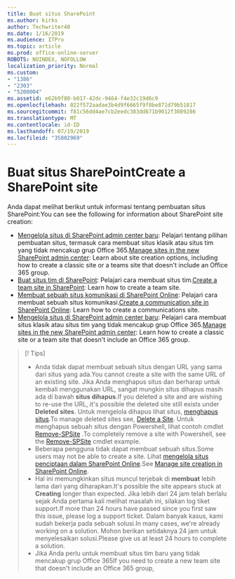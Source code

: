 ```yaml
---
title: Buat situs SharePoint
ms.author: kirks
author: Techwriter40
ms.date: 1/16/2019
ms.audience: ITPro
ms.topic: article
ms.prod: office-online-server
ROBOTS: NOINDEX, NOFOLLOW
localization_priority: Normal
ms.custom:
- "1386"
- "2303"
- "5200004"
ms.assetid: e62b9f80-b017-42dc-9464-f4e32c19d6c9
ms.openlocfilehash: 022f572aadae3b4d9f6665f9f8be871d79b51817
ms.sourcegitcommit: f81c56dd4ae7cb2eedc383dd671b9012f3089286
ms.translationtype: MT
ms.contentlocale: id-ID
ms.lasthandoff: 07/19/2019
ms.locfileid: "35802969"
---
```

# <a name="create-a-sharepoint-site"></a><span data-ttu-id="71d72-102">Buat situs SharePoint</span><span class="sxs-lookup"><span data-stu-id="71d72-102">Create a SharePoint site</span></span>

<span data-ttu-id="71d72-103">Anda dapat melihat berikut untuk informasi tentang pembuatan situs SharePoint:</span><span class="sxs-lookup"><span data-stu-id="71d72-103">You can see the following for information about SharePoint site creation:</span></span>
- <span data-ttu-id="71d72-104">[Mengelola situs di SharePoint admin center baru](https://docs.microsoft.com/sharepoint/manage-site-creation): Pelajari tentang pilihan pembuatan situs, termasuk cara membuat situs klasik atau situs tim yang tidak mencakup grup Office 365.</span><span class="sxs-lookup"><span data-stu-id="71d72-104">[Manage sites in the new SharePoint admin center](https://docs.microsoft.com/sharepoint/manage-site-creation): Learn about site creation options, including how to create a classic site or a teams site that doesn't include an Office 365 group.</span></span>
- <span data-ttu-id="71d72-105">[Buat situs tim di SharePoint](https://support.office.com/article/create-a-team-site-in-sharepoint-ef10c1e7-15f3-42a3-98aa-b5972711777d?ui=en-US&amp;rs=en-US&amp;ad=US): Pelajari cara membuat situs tim.</span><span class="sxs-lookup"><span data-stu-id="71d72-105">[Create a team site in SharePoint](https://support.office.com/article/create-a-team-site-in-sharepoint-ef10c1e7-15f3-42a3-98aa-b5972711777d?ui=en-US&amp;rs=en-US&amp;ad=US): Learn how to create a team site.</span></span>
- <span data-ttu-id="71d72-106">[Membuat sebuah situs komunikasi di SharePoint Online](https://support.office.com/article/7fb44b20-a72f-4d2c-9173-fc8f59ba50eb): Pelajari cara membuat sebuah situs komunikasi.</span><span class="sxs-lookup"><span data-stu-id="71d72-106">[Create a communication site in SharePoint Online](https://support.office.com/article/7fb44b20-a72f-4d2c-9173-fc8f59ba50eb): Learn how to create a communications site.</span></span>
- <span data-ttu-id="71d72-107">[Mengelola situs di SharePoint admin center baru](https://docs.microsoft.com/sharepoint/manage-sites-in-new-admin-center#create-a-site): Pelajari cara membuat situs klasik atau situs tim yang tidak mencakup grup Office 365.</span><span class="sxs-lookup"><span data-stu-id="71d72-107">[Manage sites in the new SharePoint admin center](https://docs.microsoft.com/sharepoint/manage-sites-in-new-admin-center#create-a-site):  Learn how to create a classic site or a team site that doesn't include an Office 365 group.</span></span>


  
> [! Tips]
> - <span data-ttu-id="71d72-109">Anda tidak dapat membuat sebuah situs dengan URL yang sama dari situs yang ada.</span><span class="sxs-lookup"><span data-stu-id="71d72-109">You cannot create a site with the same URL of an existing site.</span></span> <span data-ttu-id="71d72-110">Jika Anda menghapus situs dan berharap untuk kembali menggunakan URL, sangat mungkin situs dihapus masih ada di bawah **situs dihapus**.</span><span class="sxs-lookup"><span data-stu-id="71d72-110">If you deleted a site and are wishing to re-use the URL, it's possible the deleted site still exists under **Deleted sites**.</span></span> <span data-ttu-id="71d72-111">Untuk mengelola dihapus lihat situs, [menghapus situs](https://docs.microsoft.com/sharepoint/manage-sites-in-new-admin-center#delete-a-site).</span><span class="sxs-lookup"><span data-stu-id="71d72-111">To manage deleted sites see, [Delete a Site](https://docs.microsoft.com/sharepoint/manage-sites-in-new-admin-center#delete-a-site).</span></span> <span data-ttu-id="71d72-112">Untuk menghapus sebuah situs dengan Powershell, lihat contoh cmdlet [Remove-SPSite](https://docs.microsoft.com/sharepoint/manage-sites-in-new-admin-center#delete-a-site) .</span><span class="sxs-lookup"><span data-stu-id="71d72-112">To completely remove a site with Powershell, see the [Remove-SPSite](https://docs.microsoft.com/sharepoint/manage-sites-in-new-admin-center#delete-a-site) cmdlet example.</span></span>
> - <span data-ttu-id="71d72-113">Beberapa pengguna tidak dapat membuat sebuah situs.</span><span class="sxs-lookup"><span data-stu-id="71d72-113">Some users may not be able to create a site.</span></span> <span data-ttu-id="71d72-114">Lihat [mengelola situs penciptaan dalam SharePoint Online](https://docs.microsoft.com/sharepoint/manage-site-creation).</span><span class="sxs-lookup"><span data-stu-id="71d72-114">See [Manage site creation in SharePoint Online](https://docs.microsoft.com/sharepoint/manage-site-creation).</span></span>
> - <span data-ttu-id="71d72-115">Hal ini memungkinkan situs muncul terjebak di **membuat** lebih lama dari yang diharapkan.</span><span class="sxs-lookup"><span data-stu-id="71d72-115">It's possible the site appears stuck at **Creating** longer than expected.</span></span> <span data-ttu-id="71d72-116">Jika lebih dari 24 jam telah berlalu sejak Anda pertama kali melihat masalah ini, silakan log tiket support.</span><span class="sxs-lookup"><span data-stu-id="71d72-116">If more than 24 hours have passed since you first saw this issue, please log a support ticket.</span></span> <span data-ttu-id="71d72-117">Dalam banyak kasus, kami sudah bekerja pada sebuah solusi.</span><span class="sxs-lookup"><span data-stu-id="71d72-117">In many cases, we're already working on a solution.</span></span> <span data-ttu-id="71d72-118">Mohon berikan setidaknya 24 jam untuk menyelesaikan solusi.</span><span class="sxs-lookup"><span data-stu-id="71d72-118">Please give us at least 24 hours to complete a solution.</span></span>
> - <span data-ttu-id="71d72-119">Jika Anda perlu untuk membuat situs tim baru yang tidak mencakup grup Office 365</span><span class="sxs-lookup"><span data-stu-id="71d72-119">If you need to create a new team site that doesn't include an Office 365 group,</span></span> 


